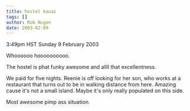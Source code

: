 ```yaml
---
title: hostel kauai
tags: []
author: Rob Nugen
date: 2003-02-09
---
```


<p class=date>3:49pm HST Sunday 9 February 2003</p>

<p>Whoooooo hoooooooooo.</p>

<p>The hostel is phat funky awesome and allll that excellentness.</p>

<p>We paid for five nights.  Reenie is off looking for her son, who
works at a restaurant that turns out to be in walking distance from
here.  Amazing cause it's not a small island.  Maybe it's only really
populated on this side.</p>

<p>Most awesome pimp ass situation.</p>

